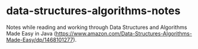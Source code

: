 # data-structures-algorithms-notes
Notes while reading and working through Data Structures and Algorithms Made Easy in Java (https://www.amazon.com/Data-Structures-Algorithms-Made-Easy/dp/1468101277).
